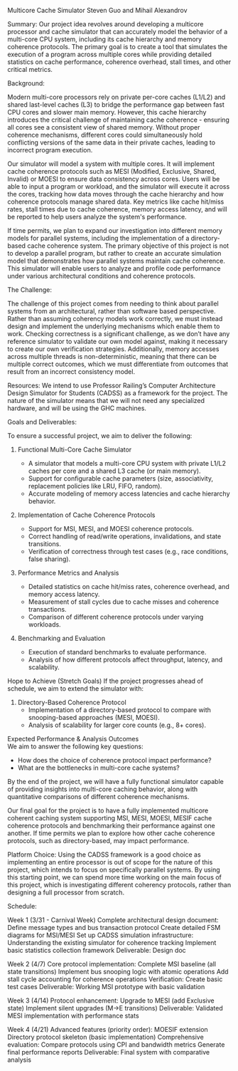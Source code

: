 Multicore Cache Simulator
Steven Guo and Mihail Alexandrov


Summary:
Our project idea revolves around developing a multicore processor and cache simulator that can accurately model the behavior of a multi-core CPU system, including its cache hierarchy and memory coherence protocols. The primary goal is to create a tool that simulates the execution of a program across multiple cores while providing detailed statistics on cache performance, coherence overhead, stall times, and other critical metrics. 


Background:

Modern multi-core processors rely on private per-core caches (L1/L2) and shared last-level caches (L3) to bridge the performance gap between fast CPU cores and slower main memory. However, this cache hierarchy introduces the critical challenge of maintaining cache coherence - ensuring all cores see a consistent view of shared memory. Without proper coherence mechanisms, different cores could simultaneously hold conflicting versions of the same data in their private caches, leading to incorrect program execution. 

Our simulator will model a system with multiple cores. It will implement cache coherence protocols such as MESI (Modified, Exclusive, Shared, Invalid) or MOESI to ensure data consistency across cores. Users will be able to input a program or workload, and the simulator will execute it across the cores, tracking how data moves through the cache hierarchy and how coherence protocols manage shared data. Key metrics like cache hit/miss rates, stall times due to cache coherence, memory access latency, and will be reported to help users analyze the system's performance.

If time permits, we plan to expand our investigation into different memory models for parallel systems, including the implementation of a directory-based cache coherence system. The primary objective of this project is not to develop a parallel program, but rather to create an accurate simulation model that demonstrates how parallel systems maintain cache coherence. This simulator will enable users to analyze and profile code performance under various architectural conditions and coherence protocols.









The Challenge:

The challenge of this project comes from needing to think about parallel systems from an architectural, rather than software based perspective. Rather than assuming coherency models work correctly, we must instead design and implement the underlying mechanisms which enable them to work. Checking correctness is a significant challenge, as we don’t have any reference simulator to validate our own model against, making it necessary to create our own verification strategies. Additionally, memory accesses across multiple threads is non-deterministic, meaning that there can be multiple correct outcomes, which we must differentiate from outcomes that result from an incorrect consistency model. 

Resources:
We intend to use Professor Railing’s Computer Architecture Design Simulator for Students (CADSS) as a framework for the project. The nature of the simulator means that we will not need any specialized hardware, and will be using the GHC machines.

Goals and Deliverables:

To ensure a successful project, we aim to deliver the following:  

1. Functional Multi-Core Cache Simulator
   - A simulator that models a multi-core CPU system with private L1/L2 caches per core and a shared L3 cache (or main memory).  
   - Support for configurable cache parameters (size, associativity, replacement policies like LRU, FIFO, random).  
   - Accurate modeling of memory access latencies and cache hierarchy behavior.  

2. Implementation of Cache Coherence Protocols
   - Support for MSI, MESI, and MOESI coherence protocols.  
   - Correct handling of read/write operations, invalidations, and state transitions.  
   - Verification of correctness through test cases (e.g., race conditions, false sharing).  

3. Performance Metrics and Analysis
   - Detailed statistics on cache hit/miss rates, coherence overhead, and memory access latency.  
   - Measurement of stall cycles due to cache misses and coherence transactions.  
   - Comparison of different coherence protocols under varying workloads.  

4. Benchmarking and Evaluation
   - Execution of standard benchmarks to evaluate performance.  
   - Analysis of how different protocols affect throughput, latency, and scalability.  






Hope to Achieve (Stretch Goals) 
If the project progresses ahead of schedule, we aim to extend the simulator with:  

1. Directory-Based Coherence Protocol
   - Implementation of a directory-based protocol to compare with snooping-based approaches (MESI, MOESI).  
   - Analysis of scalability for larger core counts (e.g., 8+ cores).  

Expected Performance & Analysis Outcomes  
We aim to answer the following key questions:  
- How does the choice of coherence protocol impact performance?  
- What are the bottlenecks in multi-core cache systems?  

By the end of the project, we will have a fully functional simulator capable of providing insights into multi-core caching behavior, along with quantitative comparisons of different coherence mechanisms.  

Our final goal for the project is to have a fully implemented multicore coherent caching system supporting MSI, MESI, MOESI, MESIF cache coherence protocols and benchmarking their performance against one another. If time permits we plan to explore how other cache coherence protocols, such as directory-based, may impact performance. 

Platform Choice:
Using the CADSS framework is a good choice as implementing an entire processor is out of scope for the nature of this project, which intends to focus on specifically parallel systems. By using this starting point, we can spend more time working on the main focus of this project, which is investigating different coherency protocols, rather than designing a full processor from scratch.














Schedule:

Week 1 (3/31 - Carnival Week)
Complete architectural design document:
Define message types and bus transaction protocol
Create detailed FSM diagrams for MSI/MESI
Set up CADSS simulation infrastructure:
Understanding the existing simulator for coherence tracking
Implement basic statistics collection framework
Deliverable: Design doc 

Week 2 (4/7)
Core protocol implementation:
Complete MSI baseline (all state transitions)
Implement bus snooping logic with atomic operations
Add stall cycle accounting for coherence operations
Verification: 
Create basic test cases
Deliverable: Working MSI prototype with basic validation

Week 3 (4/14)
Protocol enhancement:
Upgrade to MESI (add Exclusive state)
Implement silent upgrades (M→E transitions)
Deliverable: Validated MESI implementation with performance stats

Week 4 (4/21)
Advanced features (priority order):
MOESIF extension
Directory protocol skeleton (basic implementation)
Comprehensive evaluation:
Compare protocols using CPI and bandwidth metrics
Generate final performance reports
Deliverable: Final system with comparative analysis



